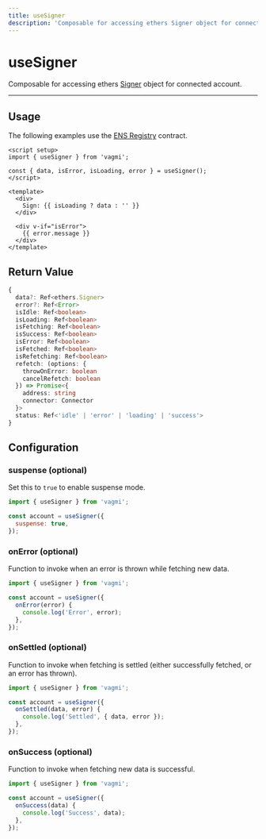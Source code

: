 ```yaml
---
title: useSigner
description: 'Composable for accessing ethers Signer object for connected account.'
---
```


# useSigner

Composable for accessing ethers [Signer](https://docs.ethers.io/v5/api/signer) object for connected account.

---
## Usage

The following examples use the [ENS Registry](https://etherscan.io/address/0x00000000000C2E074eC69A0dFb2997BA6C7d2e1e#code) contract.

```vue
<script setup>
import { useSigner } from 'vagmi';

const { data, isError, isLoading, error } = useSigner();
</script>

<template>
  <div>
    Sign: {{ isLoading ? data : '' }}
  </div>

  <div v-if="isError">
    {{ error.message }}
  </div>
</template>
```

## Return Value

```ts
{
  data?: Ref<ethers.Signer>
  error?: Ref<Error>
  isIdle: Ref<boolean>
  isLoading: Ref<boolean>
  isFetching: Ref<boolean>
  isSuccess: Ref<boolean>
  isError: Ref<boolean>
  isFetched: Ref<boolean>
  isRefetching: Ref<boolean>
  refetch: (options: {
    throwOnError: boolean
    cancelRefetch: boolean
  }) => Promise<{
    address: string
    connector: Connector
  }>
  status: Ref<'idle' | 'error' | 'loading' | 'success'>
}
```


## Configuration

### suspense (optional)

Set this to `true` to enable suspense mode.

```js
import { useSigner } from 'vagmi';

const account = useSigner({
  suspense: true,
});
```

### onError (optional)

Function to invoke when an error is thrown while fetching new data.

```js
import { useSigner } from 'vagmi';

const account = useSigner({
  onError(error) {
    console.log('Error', error);
  },
});
```

### onSettled (optional)

Function to invoke when fetching is settled (either successfully fetched, or an error has thrown).

```js
import { useSigner } from 'vagmi';

const account = useSigner({
  onSettled(data, error) {
    console.log('Settled', { data, error });
  },
});
```

### onSuccess (optional)

Function to invoke when fetching new data is successful.

```js
import { useSigner } from 'vagmi';

const account = useSigner({
  onSuccess(data) {
    console.log('Success', data);
  },
});
```
